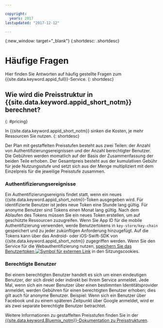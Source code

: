 ```yaml
---

copyright:
  years: 2017
lastupdated: "2017-12-12"

---
```

{:new_window: target="_blank"}
{:shortdesc: .shortdesc}


# Häufige Fragen

Hier finden Sie Antworten auf häufig gestellte Fragen zum {{site.data.keyword.appid_full}}-Service.
{: shortdesc}


## Wie wird die Preisstruktur in {{site.data.keyword.appid_short_notm}} berechnet?
{: #pricing}

In {{site.data.keyword.appid_short_notm}} sinken die Kosten, je mehr Ressourcen Sie nutzen.
{: shortdesc}

Der Plan mit gestaffelten Preisstufen besteht aus zwei Teilen: der Anzahl von Authentifizierungsereignissen und der Anzahl berechtigter Benutzer. Die Gebühren werden momatlich auf der Basis der Zusammenfassung der beiden Teile erhoben. Der Gesamtpreis besteht aus der kumulativen Gebühr für jede Nutzungsstufe und setzt sich aus der Menge multipliziert mit dem Einzelpreis für die jeweilige Preisstufe zusammen.

### Authentifizierungsereignisse

Ein Authentifizierungsereignis findet statt, wenn ein neues {{site.data.keyword.appid_short_notm}}-Token ausgegeben wird. Für identifizierte Benutzer ist jedes neue Token eine Stunde lang gültig. Für anonyme Benutzer sind Tokens einen Monat lang gültig. Nach dem Ablaufen des Tokens müssen Sie ein neues Token erstellen, um auf geschützte Ressourcen zuzugreifen. Wenn Sie App ID für die mobile Authentifizierung verwenden, werde Benutzertokens in `key-store/key-chain` gespeichert und zu jeder zukünftigen Anforderung hinzugefügt. Auf die Tokens kann über das Android- oder iOS-Swift-SDK von {{site.data.keyword.appid_short_notm}} zugegriffen werden. Wenn Sie den Service für die Webauthentifizierung nutzen, <a href="https://github.com/ibm-cloud-security/appid-serversdk-nodejs" target="_blank">speichern Sie das Benutzertoken <img src="../../icons/launch-glyph.svg" alt="Symbol für externen Link"></a> in den Sitzungscookies.

### Berechtigte Benutzer

Bei einem berechtigten Benutzer handelt es sich um einen eindeutigen Benutzer, der sich direkt oder indirekt bei Ihrem Service anmeldet. Jede Mal, wenn sich ein neuer Benutzer über einen bestimmten Identitätsprovider anmeldet, werden Gebühren für einen berechtigten Benutzer erhoben; dies gilt auch für anonyme Benutzer. Beispiel: Wenn sich ein Benutzer über Facebook und zu einem späteren Zeitpunkt über Google anmeldet, wird er als zwei separate berechtigte Benutzer betrachtet.


Weitere Informationen zu gestaffelten Preisstufen finden Sie in der [{{site.data.keyword.Bluemix_notm}}-Dokumentation zu Preisstrukturen](/docs/pricing/index.html#pricing).
